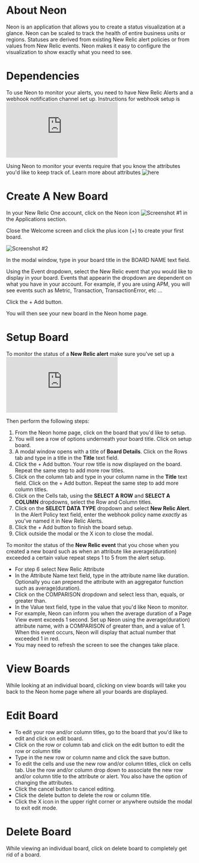 # About Neon

Neon is an application that allows you to create a status visualization at a glance. Neon can be scaled to track the health of entire business units or regions. Statuses are derived from existing New Relic alert policies or from values from New Relic events. Neon makes it easy to configure the
visualization to show exactly what you need to see.

# Dependencies

To use Neon to monitor your alerts, you need to have New Relic Alerts and a webhook notification channel set up. Instructions
for webhook setup is ![here.](https://github.com/newrelic/nr1-neon/blob/main/docs/alert_webhook_config.md)

Using Neon to monitor your events require that you know the attributes you'd like to keep track of. Learn more about attributes ![here](https://docs.newrelic.com/docs/using-new-relic/welcome-new-relic/get-started/glossary#attribute)

# Create A New Board

In your New Relic One account, click on the Neon icon ![Screenshot #1](catalog/screenshots/nr1-neon-logo.png)
in the Applications section.

Close the Welcome screen and click the plus icon (+) to create your first board.

![Screenshot #2](catalog/screenshots/nr1-neon-home.png)

In the modal window, type in your board title in the BOARD NAME text field.

Using the Event dropdown, select the New Relic event that you would like to display in your board. Events that appearin the dropdown are dependent on what you have in your account. For example, if you are using APM, you will see events such as Metric, Transaction, TransactionError, etc ...

Click the + Add button.

You will then see your new board in the Neon home page.

# Setup Board

To monitor the status of a **New Relic alert** make sure you've set up a ![webhook notification channel.](https://github.com/newrelic/nr1-neon/blob/main/docs/alert_webhook_config.md)

Then perform the following steps:

1.  From the Neon home page, click on the board that you'd like to setup.
2.  You will see a row of options underneath your board title. Click on setup board.
3.  A modal window opens with a title of **Board Details**. Click on the Rows tab and type in a title in the **Title** text field.
4.  Click the + Add button. Your row title is now displayed on the board. Repeat the same step to add more row titles.
5.  Click on the column tab and type in your column name in the **Title** text field. Click on the + Add button. Repeat the same step to add more column titles.
6.  Click on the Cells tab, using the **SELECT A ROW** and **SELECT A COLUMN** dropdowns, select the Row and Column titles.
7.  Click on the **SELECT DATA TYPE** dropdown and select **New Relic Alert**. In the Alert Policy text field, enter the webhook policy name _exactly_ as you've named it in New Relic Alerts.
8.  Click the + Add button to finish the board setup.
9.  Click outside the modal or the X icon to close the modal.

To monitor the status of the **New Relic event** that you chose when you created a new board such as when an
attribute like average(duration) exceeded a certain value repeat steps 1 to 5 from the alert setup.

- For step 6 select New Relic Attribute
- In the Attribute Name text field, type in the attribute name like duration. Optionally you can prepend the attribute with an aggregator function such as average(duration).
- Click on the COMPARISON dropdown and select less than, equals, or greater than.
- In the Value text field, type in the value that you'd like Neon to monitor.
- For example, Neon can inform you when the average duration of a Page View event exceeds 1 second. Set up Neon using the average(duration) attribute name, with a COMPARISON of greater than, and a value of 1. When this event occurs, Neon will display that actual number that exceeded 1 in red.
- You may need to refresh the screen to see the changes take place.

# View Boards

While looking at an individual board, clicking on view boards will take you back to the Neon home page where all your boards are displayed.

# Edit Board

- To edit your row and/or column titles, go to the board that you'd like to edit and click on edit board.
- Click on the row or column tab and click on the edit button to edit the row or column title
- Type in the new row or column name and click the save button.
- To edit the cells and use the new row and/or column titles, click on cells tab. Use the row and/or column drop down to associate the new row and/or column title to the attribute or alert. You also have the option of changing the attributes.
- Click the cancel button to cancel editing.
- Click the delete button to delete the row or column title.
- Click the X icon in the upper right corner or anywhere outside the modal to exit edit mode.

# Delete Board

While viewing an individual board, click on delete board to completely get rid of a board.
